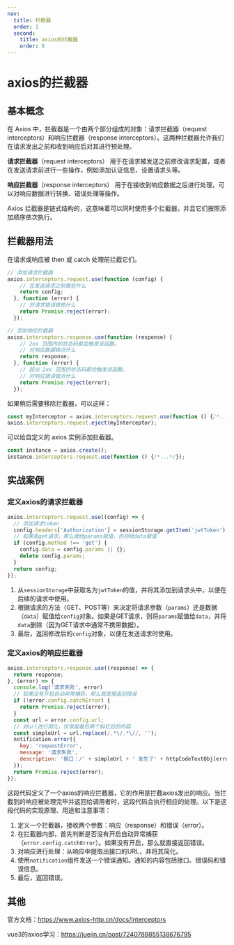 ```yaml
---
nav:
  title: 拦截器
  order: 1
  second:
    title: axios的拦截器
    order: 0
---
```


# axios的拦截器

## 基本概念

在 Axios 中，拦截器是一个由两个部分组成的对象：请求拦截器（request interceptors）和响应拦截器（response interceptors）。这两种拦截器允许我们在请求发出之前和收到响应后对其进行预处理。

**请求拦截器**（request interceptors） 用于在请求被发送之前修改请求配置，或者在发送请求前进行一些操作，例如添加认证信息、设置请求头等。

**响应拦截器**（response interceptors） 用于在接收到响应数据之后进行处理，可以对响应数据进行转换、错误处理等操作。

Axios 拦截器是链式结构的，这意味着可以同时使用多个拦截器，并且它们按照添加顺序依次执行。

## 拦截器用法

在请求或响应被 then 或 catch 处理前拦截它们。

```javascript
// 添加请求拦截器
axios.interceptors.request.use(function (config) {
    // 在发送请求之前做些什么
    return config;
  }, function (error) {
    // 对请求错误做些什么
    return Promise.reject(error);
  });

// 添加响应拦截器
axios.interceptors.response.use(function (response) {
    // 2xx 范围内的状态码都会触发该函数。
    // 对响应数据做点什么
    return response;
  }, function (error) {
    // 超出 2xx 范围的状态码都会触发该函数。
    // 对响应错误做点什么
    return Promise.reject(error);
  });
```

如果稍后需要移除拦截器，可以这样：

```javascript
const myInterceptor = axios.interceptors.request.use(function () {/*...*/});
axios.interceptors.request.eject(myInterceptor);
```

可以给自定义的 axios 实例添加拦截器。

```javascript
const instance = axios.create();
instance.interceptors.request.use(function () {/*...*/});
```

## 实战案例

### 定义axios的请求拦截器

```javascript
axios.interceptors.request.use((config) => {
  // 添加请求token
  config.headers['Authorization'] = sessionStorage.getItem('jwtToken');
  // 如果是get请求，那么就给params赋值，否则给data赋值
  if (config.method !== 'get') {
    config.data = config.params || {};
    delete config.params;
  }
  return config;
});
```

1. 从`sessionStorage`中获取名为`jwtToken`的值，并将其添加到请求头中，以便在后续的请求中使用。
2. 根据请求的方法（GET、POST等）来决定将请求参数（`params`）还是数据（`data`）赋值给`config`对象。如果是GET请求，则将`params`赋值给`data`，并将`data`删除（因为GET请求中通常不携带数据）。
3. 最后，返回修改后的`config`对象，以便在发送请求时使用。

### 定义axios的响应拦截器

```javascript
axios.interceptors.response.use((response) => {
  return response;
}, (error) => {
  console.log('请求失败', error)
  // 如果没有开启自动异常捕获，那么就直接返回错误
  if (!error.config.catchError) {
    return Promise.reject(error);
  }
  const url = error.config.url;
  // 对url进行简化，仅保留最后两个斜杠后的内容
  const simpleUrl = url.replace(/.*\/.*\//, '');
  notification.error({
    key: 'requestError',
    message: '请求失败',
    description: '接口：/' + simpleUrl + ' 发生了' + httpCodeTextObj[error.response.status] || '未知错误'
  });
  return Promise.reject(error);
});
```

这段代码定义了一个axios的响应拦截器，它的作用是拦截axios发出的响应。当拦截到的响应被处理完毕并返回给调用者时，这段代码会执行相应的处理。以下是这段代码的实现原理、用途和注意事项：

1. 定义一个拦截器，接收两个参数：响应（response）和错误（error）。
2. 在拦截器内部，首先判断是否没有开启自动异常捕获（`error.config.catchError`）。如果没有开启，那么就直接返回错误。
3. 对响应进行处理：从响应中提取出接口的URL，并将其简化。
4. 使用`notification`组件发送一个错误通知。通知的内容包括接口、错误码和错误信息。
5. 最后，返回错误。

## 其他

官方文档：https://www.axios-http.cn/docs/interceptors

vue3的axios学习：https://juejin.cn/post/7240789855138676795
